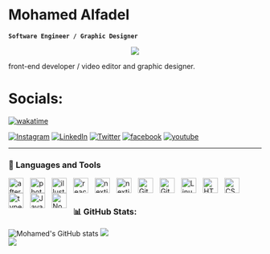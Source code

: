 # Mohamed Alfadel

**`Software Engineer / Graphic Designer`**

<p align="center">
  <a href="https://github.com/DenverCoder1/readme-typing-svg"><img src="https://readme-typing-svg.herokuapp.com?font=Time+New+Roman&color=black&size=25&center=true&vCenter=true&width=600&height=100&lines=Software+Engineer..;Active+learner/researcher..;Aspire+to+make+a+positive+impact..;"></a>
</p>

front-end developer / video editor and graphic designer.

# Socials:

[![wakatime](https://wakatime.com/badge/user/5f1563f2-a5a9-41eb-956c-d09f2f974476.svg)](https://wakatime.com/@5f1563f2-a5a9-41eb-956c-d09f2f974476)

[![Instagram](https://img.shields.io/badge/Instagram-%23E4405F.svg?logo=Instagram&logoColor=white)](https://www.instagram.com/m7md_alfadel1/) [![LinkedIn](https://img.shields.io/badge/LinkedIn-%230077B5.svg?logo=linkedin&logoColor=white)](https://www.linkedin.com/in/mohamed-alfadel-b84a91264/) [![Twitter](https://img.shields.io/badge/Twitter-%231DA1F2.svg?logo=Twitter&logoColor=white)](https://twitter.com/Mohamedalfad) [![facebook](https://img.shields.io/badge/facebook-%230077B5.svg?logo=facebook&logoColor=white)](https://www.facebook.com/profile.php?id=100008560232512) [![youtube](https://img.shields.io/badge/youtube-%23E4505F.svg?logo=youtube&logoColor=white)](https://www.youtube.com/channel/UCQdiQLhhPFoXqkLj4yJn-Mw)

---

### 🧰 Languages and Tools

<img align="left" alt="after effects" width="30px" style="padding-right:10px;" src="https://cdn.jsdelivr.net/gh/devicons/devicon/icons/aftereffects/aftereffects-original.svg"/>
<img align="left" alt="photoshop" width="30px" style="padding-right:10px;" src="https://cdn.jsdelivr.net/gh/devicons/devicon/icons/photoshop/photoshop-plain.svg"" />
<img align="left" alt="illustrator" width="30px" style="padding-right:10px;" src="https://cdn.jsdelivr.net/gh/devicons/devicon/icons/illustrator/illustrator-plain.svg" />

<img align="left" alt="react" width="30px" style="padding-right:10px;" src="https://cdn.jsdelivr.net/gh/devicons/devicon/icons/react/react-original.svg" />
<img align="left" alt="nextjs" width="30px" style="padding-right:10px;" src="https://cdn.jsdelivr.net/gh/devicons/devicon/icons/nextjs/nextjs-original.svg" />
<img align="left" alt="nextjs" width="30px" style="padding-right:10px;" src="https://cdn.jsdelivr.net/gh/devicons/devicon/icons/tailwindcss/tailwindcss-original.svg" />
<img align="left" alt="Git" width="30px" style="padding-right:10px;" src="https://cdn.jsdelivr.net/gh/devicons/devicon/icons/git/git-original.svg" />
<img align="left" alt="GitHub" width="30px" style="padding-right:10px;" src="https://cdn.jsdelivr.net/gh/devicons/devicon/icons/github/github-original.svg" />
<img align="left" alt="Linux" width="30px" style="padding-right:10px;" src="https://cdn.jsdelivr.net/gh/devicons/devicon/icons/linux/linux-original.svg" />
<img align="left" alt="HTML" width="30px" style="padding-right:10px;" src="https://cdn.jsdelivr.net/gh/devicons/devicon/icons/html5/html5-plain.svg" />
<img align="left" alt="CSS" width="30px" style="padding-right:10px;" src="https://cdn.jsdelivr.net/gh/devicons/devicon/icons/css3/css3-plain.svg" />
<img align="left" alt="typeScript" width="30px" style="padding-right:10px;" src="https://cdn.jsdelivr.net/gh/devicons/devicon/icons/typescript/typescript-plain.svg" />
<img align="left" alt="JavaScript" width="30px" style="padding-right:10px;" src="https://cdn.jsdelivr.net/gh/devicons/devicon/icons/javascript/javascript-plain.svg" />
<img align="left" alt="NodeJS" width="30px" style="padding-right:10px;" src="https://cdn.jsdelivr.net/gh/devicons/devicon/icons/nodejs/nodejs-original.svg" />

<br />

#

### 📊 GitHub Stats:

![Mohamed's GitHub stats](https://github-readme-stats.vercel.app/api?username=mohamedaalfadel33&show_icons=true&theme=gruvbox)
![](https://github-readme-streak-stats.herokuapp.com/?user=mohamedaalfadel33&theme=vision-friendly-dark&hide_border=true)<br/>
![](https://github-readme-stats.vercel.app/api/top-langs/?username=mohamedaalfadel33&theme=vision-friendly-dark&hide_border=true&include_all_commits=true&count_private=true&layout=compact)
